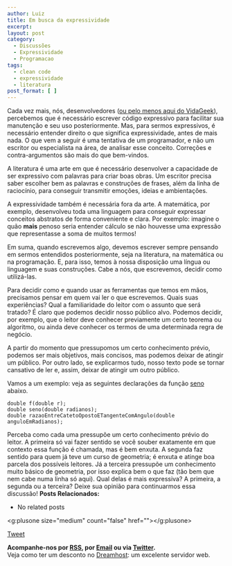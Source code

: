 ```yaml
---
author: Luiz
title: Em busca da expressividade
excerpt:
layout: post
category:
  - Discussões
  - Expressividade
  - Programacao
tags:
  - clean code
  - expressividade
  - literatura
post_format: [ ]
---
```

Cada vez mais, nós, desenvolvedores ([ou pelo menos aqui do VidaGeek][1]), percebemos que é necessário escrever código expressivo para facilitar sua manutenção e seu uso posteriormente. Mas, para sermos expressivos, é necessário entender direito o que significa expressividade, antes de mais nada. O que vem a seguir é uma tentativa de um programador, e não um escritor ou especialista na área, de analisar esse conceito. Correções e contra-argumentos são mais do que bem-vindos.

A literatura é uma arte em que é necessário desenvolver a capacidade de ser expressivo com palavras para criar boas obras. Um escritor precisa saber escolher bem as palavras e construções de frases, além da linha de raciocínio, para conseguir transmitir emoções, ideias e ambientações.

A expressividade também é necessária fora da arte. A matemática, por exemplo, desenvolveu toda uma linguagem para conseguir expressar conceitos abstratos de forma conveniente e clara. Por exemplo: imagine o quão **mais** penoso seria entender cálculo se não houvesse uma expressão que representasse a soma de muitos termos!

Em suma, quando escrevemos algo, devemos escrever sempre pensando em sermos entendidos posteriormente, seja na literatura, na matemática ou na programação. E, para isso, temos à nossa disposição uma língua ou linguagem e suas construções. Cabe a nós, que escrevemos, decidir como utilizá-las.

Para decidir como e quando usar as ferramentas que temos em mãos, precisamos pensar em quem vai ler o que escrevemos. Quais suas experiências? Qual a familiaridade do leitor com o assunto que será tratado? É claro que podemos decidir nosso público alvo. Podemos decidir, por exemplo, que o leitor deve conhecer previamente um certo teorema ou algoritmo, ou ainda deve conhecer os termos de uma determinada regra de negócio.

A partir do momento que pressupomos um certo conhecimento prévio, podemos ser mais objetivos, mais concisos, mas podemos deixar de atingir um público. Por outro lado, se explicarmos tudo, nosso texto pode se tornar cansativo de ler e, assim, deixar de atingir um outro público.

Vamos a um exemplo: veja as seguintes declarações da função [seno][2] abaixo.

    double f(double r);
    double seno(double radianos);
    double razaoEntreCatetoOpostoETangenteComAngulo(double anguloEmRadianos);
    

Perceba como cada uma pressupõe um certo conhecimento prévio do leitor. A primeira só vai fazer sentido se você souber exatamente em que contexto essa função é chamada, mas é bem enxuta. A segunda faz sentido para quem já teve um curso de geometria; é enxuta e atinge boa parcela dos possíveis leitores. Já a terceira pressupõe um conhecimento muito básico de geometria, por isso explica bem o que faz (tão bem que nem cabe numa linha só aqui). Qual delas é mais expressiva? A primeira, a segunda ou a terceira? Deixe sua opinião para continuarmos essa discussão! 
**Posts Relacionados:** 
*   No related posts

<g:plusone size="medium" count="false" href=""></g:plusone> 

[Tweet][3] 





**Acompanhe-nos por [ RSS][4], por [Email][5] ou via [Twitter][6].**  
Veja como ter um desconto no [Dreamhost][7]: um excelente servidor web.

 [1]: http://vidageek.net/2011/05/16/desafio-de-expressividade-i/
 [2]: http://pt.wikipedia.org/wiki/Seno
 [3]: https://twitter.com/share
 [4]: http://feeds.feedburner.com/VidaGeek
 [5]: http://feedburner.google.com/fb/a/mailverify?uri=VidaGeek&loc=pt_BR
 [6]: http://twitter.com/blogvidageek
 [7]: http://vidageek.net/dreamhost/